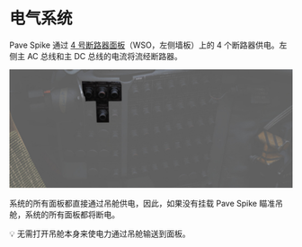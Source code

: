 # 电气系统

Pave Spike 通过 [4 号断路器面板](../../../systems/electrics.md#cb-panel-4)（WSO，左侧墙板）上的 4
个断路器供电。左侧主 AC 总线和主 DC 总线的电流将流经断路器。

![pave_spike_cbs](../../../img/wso_cb_panel_tgt_des.jpg)

系统的所有面板都直接通过吊舱供电，因此，如果没有挂载 Pave Spike 瞄准吊舱，系统的所有面板都将断电。

💡 无需打开吊舱本身来使电力通过吊舱输送到面板。
